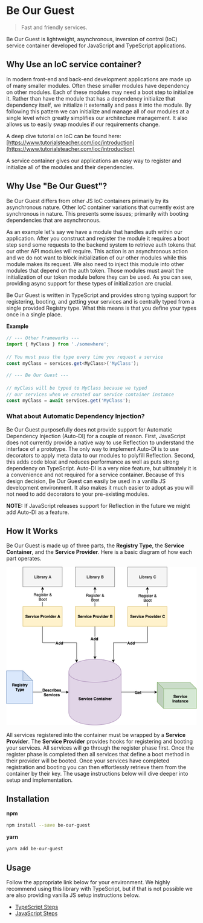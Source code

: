 # Be Our Guest

> Fast and friendly services.

Be Our Guest is lightweight, asynchronous, inversion of control (IoC) service container developed for JavaScript and TypeScript applications.

## Why Use an IoC service container?

In modern front-end and back-end development applications are made up of many smaller modules. Often these smaller modules have dependency on other modules. Each of these modules may need a boot step to initialize it. Rather than have the module that has a dependency initialize that dependency itself, we initialize it externally and pass it into the module. By following this pattern we can initialize and manage all of our modules at a single level which greatly simplifies our architecture management. It also allows us to easily swap modules if our requirements change.

A deep dive tutorial on IoC can be found here: [https://www.tutorialsteacher.com/ioc/introduction](https://www.tutorialsteacher.com/ioc/introduction)

A service container gives our applications an easy way to register and initialize all of the modules and their dependencies.

## Why Use "Be Our Guest"?

Be Our Guest differs from other JS IoC containers primarily by its asynchronous nature. Other IoC container variations that currently exist are synchronous in nature. This presents some issues; primarily with booting dependencies that are asynchronous.

As an example let's say we have a module that handles auth within our application. After you construct and register the module it requires a boot step send some requests to the backend system to retrieve auth tokens that our other API modules will require. This action is an asynchronous action and we do not want to block initialization of our other modules while this module makes its request. We also need to inject this module into other modules that depend on the auth token. Those modules must await the initialization of our token module before they can be used. As you can see, providing async support for these types of initialization are crucial.

Be Our Guest is written in TypeScript and provides strong typing support for registering, booting, and getting your services and is centrally typed from a single provided Registry type. What this means is that you define your types once in a single place.

**Example**

```typescript
// --- Other Frameworks ---
import { MyClass } from './somewhere';

// You must pass the type every time you request a service
const myClass = services.get<MyClass>('MyClass');
```

```typescript
// --- Be Our Guest ---

// myClass will be typed to MyClass because we typed
// our services when we created our service container instance
const myClass = await services.get('MyClass');
```

### What about Automatic Dependency Injection?

Be Our Guest purposefully does not provide support for Automatic Dependency Injection (Auto-DI) for a couple of reason. First, JavaScript does not currently provide a native way to use Reflection to understand the interface of a prototype. The only way to implement Auto-DI is to use decorators to apply meta data to our modules to polyfill Reflection. Second, this adds code bloat and reduces performance as well as puts strong dependency on TypeScript. Auto-DI is a very nice feature, but ultimately it is a convenience and not required for a service container. Because of this design decision, Be Our Guest can easily be used in a vanilla JS development environment. It also makes it much easier to adopt as you will not need to add decorators to your pre-existing modules.

**NOTE:** If JavaScript releases support for Reflection in the future we might add Auto-DI as a feature.

## How It Works

Be Our Guest is made up of three parts, the **Registry Type**, the **Service Container**, and the **Service Provider**. Here is a basic diagram of how each part operates.

![Service Container Parts Diagram](images/be-our-guest.png)

All services registered into the container must be wrapped by a **Service Provider**. The **Service Provider** provides hooks for registering and booting your services. All services will go through the register phase first. Once the register phase is completed then all services that define a boot method in their provider will be booted. Once your services have completed registration and booting you can then effortlessly retrieve them from the container by their key. The usage instructions below will dive deeper into setup and implementation.

## Installation

**npm**

```bash
npm install --save be-our-guest
```

**yarn**

```bash
yarn add be-our-guest
```

## Usage

Follow the appropriate link below for your environment. We highly recommend using this library with
TypeScript, but if that is not possible we are also providing vanilla JS setup instructions below.

- [TypeScript Steps](docs/typescript-steps.md)
- [JavaScript Steps](docs/javascript-steps.md)
